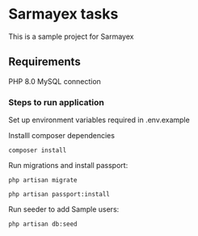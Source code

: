 
# Sarmayex tasks

This is a sample project for Sarmayex

## Requirements

PHP 8.0
MySQL connection

### Steps to run application

Set up environment variables required in .env.example


Installl composer dependencies

`composer install`

Run migrations and install passport:

`php artisan migrate`

`php artisan passport:install`

Run seeder to add Sample users:

`php artisan db:seed`